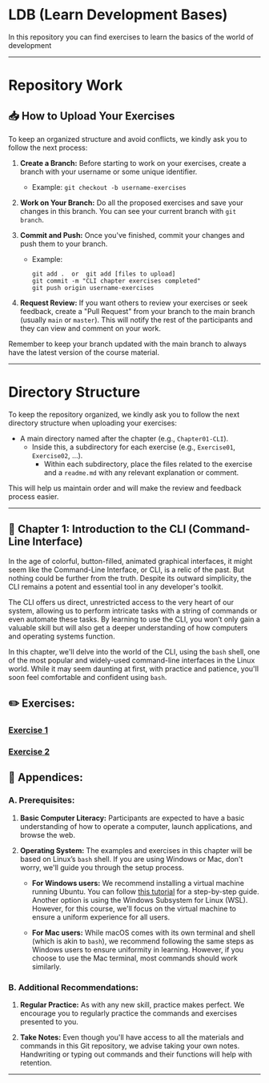 # LDB (Learn Development Bases)
In this repository you can find exercises to learn the basics of the world of development

---

# Repository Work

## 📥 How to Upload Your Exercises

To keep an organized structure and avoid conflicts, we kindly ask you to follow the next process:

1. **Create a Branch:** Before starting to work on your exercises, create a branch with your username or some unique identifier.
    - Example: `git checkout -b username-exercises`

2. **Work on Your Branch:** Do all the proposed exercises and save your changes in this branch. You can see your current branch with `git branch`.

3. **Commit and Push:** Once you've finished, commit your changes and push them to your branch.
    - Example:
      ```
      git add .  or  git add [files to upload]
      git commit -m "CLI chapter exercises completed"
      git push origin username-exercises
      ```

4. **Request Review:** If you want others to review your exercises or seek feedback, create a "Pull Request" from your branch to the main branch (usually `main` or `master`). This will notify the rest of the participants and they can view and comment on your work.

Remember to keep your branch updated with the main branch to always have the latest version of the course material.

---

# Directory Structure

To keep the repository organized, we kindly ask you to follow the next directory structure when uploading your exercises:

- A main directory named after the chapter (e.g., `Chapter01-CLI`).
  - Inside this, a subdirectory for each exercise (e.g., `Exercise01`, `Exercise02`, ...).
    - Within each subdirectory, place the files related to the exercise and a `readme.md` with any relevant explanation or comment.

This will help us maintain order and will make the review and feedback process easier.

---

## 📖 Chapter 1: Introduction to the CLI (Command-Line Interface)
In the age of colorful, button-filled, animated graphical interfaces, it might seem like the Command-Line Interface, or CLI, is a relic of the past. But nothing could be further from the truth. Despite its outward simplicity, the CLI remains a potent and essential tool in any developer's toolkit.

The CLI offers us direct, unrestricted access to the very heart of our system, allowing us to perform intricate tasks with a string of commands or even automate these tasks. By learning to use the CLI, you won’t only gain a valuable skill but will also get a deeper understanding of how computers and operating systems function.

In this chapter, we'll delve into the world of the CLI, using the `bash` shell, one of the most popular and widely-used command-line interfaces in the Linux world. While it may seem daunting at first, with practice and patience, you'll soon feel comfortable and confident using `bash`.

## ✏️ Exercises:

### [Exercise 1](https://github.com/pentarix1996/learn_development_bases/tree/main/Chapter%201/Exercise%201)
### [Exercise 2](https://github.com/pentarix1996/learn_development_bases/tree/main/Chapter%201/Exercise%202)

## 📌 Appendices:

### A. Prerequisites:

1. **Basic Computer Literacy:** Participants are expected to have a basic understanding of how to operate a computer, launch applications, and browse the web.

2. **Operating System:** The examples and exercises in this chapter will be based on Linux’s `bash` shell. If you are using Windows or Mac, don't worry, we'll guide you through the setup process.
    - **For Windows users:** We recommend installing a virtual machine running Ubuntu. You can follow [this tutorial](https://personales.unican.es/corcuerp/Linux/Install_Ubuntu_On_Windows_10_Using_VirtualBox.html) for a step-by-step guide. Another option is using the Windows Subsystem for Linux (WSL). However, for this course, we'll focus on the virtual machine to ensure a uniform experience for all users.
    
    - **For Mac users:** While macOS comes with its own terminal and shell (which is akin to `bash`), we recommend following the same steps as Windows users to ensure uniformity in learning. However, if you choose to use the Mac terminal, most commands should work similarly.

### B. Additional Recommendations:

1. **Regular Practice:** As with any new skill, practice makes perfect. We encourage you to regularly practice the commands and exercises presented to you.

2. **Take Notes:** Even though you'll have access to all the materials and commands in this Git repository, we advise taking your own notes. Handwriting or typing out commands and their functions will help with retention.

---
